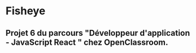 # Fisheye

## Projet 6 du parcours "Développeur d'application - JavaScript React " chez OpenClassroom.
